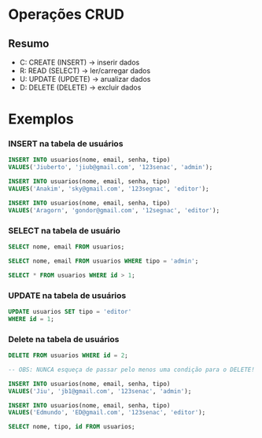 # Operações CRUD

## Resumo

- C: CREATE (INSERT) -> inserir dados
- R: READ (SELECT)   -> ler/carregar dados
- U: UPDATE (UPDETE) -> arualizar dados
- D: DELETE (DELETE) -> excluir dados

#   Exemplos

### INSERT na tabela de usuários

```sql
INSERT INTO usuarios(nome, email, senha, tipo)
VALUES('Jiuberto', 'jiub@gmail.com', '123senac', 'admin');
```

```sql
INSERT INTO usuarios(nome, email, senha, tipo)
VALUES('Anakim', 'sky@gmail.com', '123segnac', 'editor');
```

```sql
INSERT INTO usuarios(nome, email, senha, tipo)
VALUES('Aragorn', 'gondor@gmail.com', '12segnac', 'editor');
```

### SELECT na tabela de usuário

```sql
SELECT nome, email FROM usuarios;
```

```sql
SELECT nome, email FROM usuarios WHERE tipo = 'admin';
```

```sql
SELECT * FROM usuarios WHERE id > 1;
```

### UPDATE na tabela de usuários

```sql
UPDATE usuarios SET tipo = 'editor'
WHERE id = 1;
```

<!-- Obs: nunca esquece de passar, pwelo menos, ua condição para o UPDATE -->

### Delete na tabela de usuários

```sql
DELETE FROM usuarios WHERE id = 2;

-- OBS: NUNCA esqueça de passar pelo menos uma condição para o DELETE!
```

```sql
INSERT INTO usuarios(nome, email, senha, tipo)
VALUES('Jiu', 'jb1@gmail.com', '123senac', 'admin');
```

```sql
INSERT INTO usuarios(nome, email, senha, tipo)
VALUES('Edmundo', 'ED@gmail.com', '123senac', 'editor');
```

```sql
SELECT nome, tipo, id FROM usuarios;
```